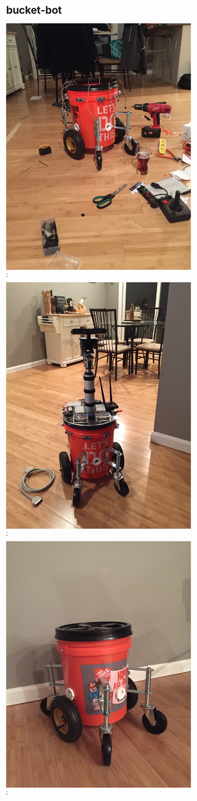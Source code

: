 # bucket-bot

![Alt text](./assets/bot1.jpeg?raw=true "");

![Alt text](./assets/bot2.jpeg?raw=true "");

![Alt text](./assets/bot3.jpeg?raw=true "");